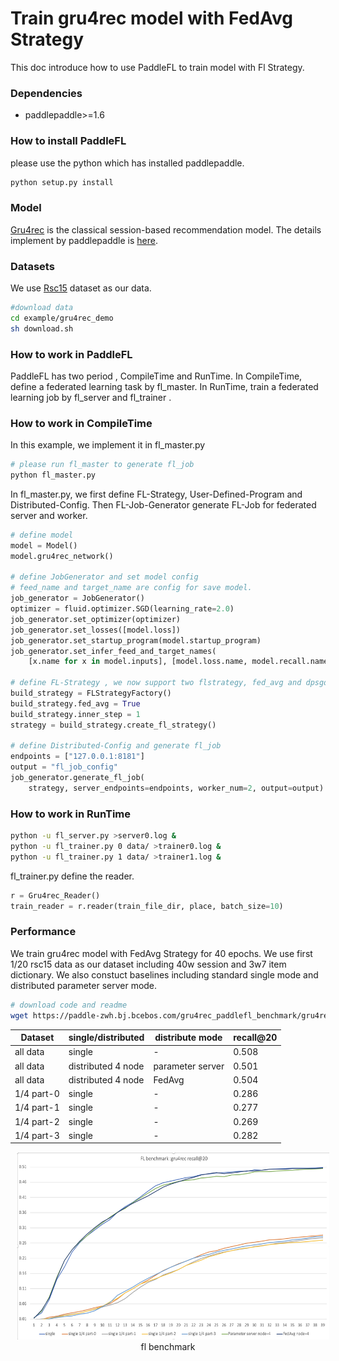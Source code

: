 # Train gru4rec model with FedAvg Strategy

This doc introduce how to use PaddleFL to train model with Fl Strategy.

### Dependencies
- paddlepaddle>=1.6

### How to install PaddleFL
please use the python which has installed paddlepaddle.
```sh
python setup.py install
```

### Model
[Gru4rec](https://arxiv.org/abs/1511.06939) is the classical session-based recommendation model. The details implement by paddlepaddle is [here](https://github.com/PaddlePaddle/models/tree/develop/PaddleRec/gru4rec).


### Datasets
We use [Rsc15](https://2015.recsyschallenge.com) dataset as our data. 

```sh
#download data
cd example/gru4rec_demo
sh download.sh
```

### How to work in PaddleFL
PaddleFL has two period , CompileTime and RunTime. In CompileTime, define a federated learning task by fl_master. In RunTime, train a federated learning job by fl_server and fl_trainer .

### How to work in CompileTime
In this example, we implement it in fl_master.py
```sh
# please run fl_master to generate fl_job
python fl_master.py
```
In fl_master.py,  we first define FL-Strategy, User-Defined-Program and Distributed-Config. Then FL-Job-Generator generate FL-Job for federated server and worker.
```python
# define model
model = Model()
model.gru4rec_network()

# define JobGenerator and set model config
# feed_name and target_name are config for save model.
job_generator = JobGenerator()
optimizer = fluid.optimizer.SGD(learning_rate=2.0)
job_generator.set_optimizer(optimizer)
job_generator.set_losses([model.loss])
job_generator.set_startup_program(model.startup_program)
job_generator.set_infer_feed_and_target_names(
    [x.name for x in model.inputs], [model.loss.name, model.recall.name])

# define FL-Strategy , we now support two flstrategy, fed_avg and dpsgd. Inner_step means fl_trainer locally train inner_step mini-batch.
build_strategy = FLStrategyFactory()
build_strategy.fed_avg = True
build_strategy.inner_step = 1
strategy = build_strategy.create_fl_strategy()

# define Distributed-Config and generate fl_job 
endpoints = ["127.0.0.1:8181"]
output = "fl_job_config"
job_generator.generate_fl_job(
    strategy, server_endpoints=endpoints, worker_num=2, output=output)

```

### How to work in RunTime

```sh 
python -u fl_server.py >server0.log &
python -u fl_trainer.py 0 data/ >trainer0.log &
python -u fl_trainer.py 1 data/ >trainer1.log &
```
fl_trainer.py define the reader. 
```python
r = Gru4rec_Reader()
train_reader = r.reader(train_file_dir, place, batch_size=10)
```

### Performance
We train gru4rec model with FedAvg Strategy for 40 epochs. We use first 1/20 rsc15 data as our dataset including 40w session and 3w7 item dictionary. We also constuct baselines including standard single mode and distributed parameter server mode.

```sh
# download code and readme
wget https://paddle-zwh.bj.bcebos.com/gru4rec_paddlefl_benchmark/gru4rec_benchmark.tar
```

| Dataset | single/distributed | distribute mode | recall@20|
| --- | --- | --- |---|
| all data | single | - | 0.508 | 
| all data | distributed 4 node | parameter server  | 0.501 |
| all data | distributed 4 node | FedAvg | 0.504 | 
| 1/4 part-0 | single | - | 0.286 | 
| 1/4 part-1 | single | - | 0.277 | 
| 1/4 part-2 | single | - | 0.269 | 
| 1/4 part-3 | single | - | 0.282 | 


<p align="center">
<img src="fl_benchmark.png" height=300 width=500 hspace='10'/> <br />
fl benchmark
</p>



